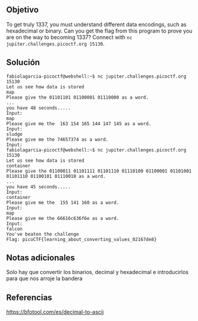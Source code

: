 ## Objetivo
To get truly 1337, you must understand different data encodings, such as hexadecimal or binary. Can you get the flag from this program to prove you are on the way to becoming 1337? Connect with `nc jupiter.challenges.picoctf.org 15130`.

## Solución 
```
fabiolagarcia-picoctf@webshell:~$ nc jupiter.challenges.picoctf.org 15130
Let us see how data is stored
map
Please give the 01101101 01100001 01110000 as a word.
...
you have 48 seconds.....
Input:
map
Please give me the  163 154 165 144 147 145 as a word.
Input:
sludge
Please give me the 74657374 as a word.
Input:
fabiolagarcia-picoctf@webshell:~$ nc jupiter.challenges.picoctf.org 15130
Let us see how data is stored
container
Please give the 01100011 01101111 01101110 01110100 01100001 01101001 01101110 01100101 01110010 as a word.
...
you have 45 seconds.....
Input:
container
Please give me the  155 141 160 as a word.
Input:
map
Please give me the 66616c636f6e as a word.
Input:
falcon
You've beaten the challenge
Flag: picoCTF{learning_about_converting_values_02167de8}
```
## Notas adicionales
Solo hay que convertir los binarios, decimal y hexadecimal e introducirlos para que nos arroje la bandera
## Referencias
https://bfotool.com/es/decimal-to-ascii